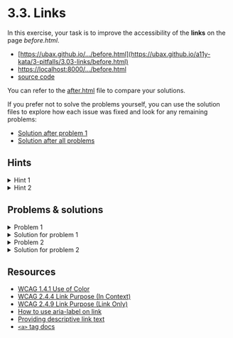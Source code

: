 # 3.3. Links

In this exercise, your task is to improve the accessibility of the **links** on the page _before.html_.

- [https://ubax.github.io/.../before.html](https://ubax.github.io/a11y-kata/3-pitfalls/3.03-links/before.html)
- [https://localhost:8000/.../before.html](http://localhost:8000/3-pitfalls/3.03-links/before.html)
- [source code](./before.html)

You can refer to the [after.html](after.html) file to compare your solutions.

If you prefer not to solve the problems yourself, you can use the solution files to explore how each issue was fixed and look for any remaining problems:

- [Solution after problem 1](https://ubax.github.io/a11y-kata/3-pitfalls/3.03-links/after-problem-1.html)
- [Solution after all problems](https://ubax.github.io/a11y-kata/3-pitfalls/3.03-links/after.html)

## Hints

<details>
<summary>Hint 1</summary>

Disable colors in your browser and try to identify the links.

Refer to [2.5 Disability simulation - Color blindness](../../2-tools/2.5-disability-simulation.md#exercise-1-simulating-color-blindness) for instructions on how to disable colors in the browser.

</details>

<details>
<summary>Hint 2</summary>

Use a screen reader to navigate through the links. Can you tell what each link does?

- Mac: <kbd>Ctrl + Option + Cmd + L</kbd>
- Windows: <kbd>K</kbd>
- Android: <kbd>Swipe up + down</kbd> to select links, then <kbd>Swipe down</kbd>
- iOS: <kbd>Twist</kbd> to select links, then <kbd>Swipe down</kbd>

</details>

## Problems & solutions

<details>
<summary>Problem 1</summary>

Links are only highlighted by color, making it hard for users with color blindness to distinguish them from the surrounding text. [WCAG Failure 73](https://www.w3.org/WAI/WCAG21/Techniques/failures/F73)

</details>
<details>
<summary>Solution for problem 1</summary>

Remove `style="text-decoration: none; cursor: default"` from the links. Use a non-color visual cue, like underlining, to indicate links.

</details>

<details>
<summary>Problem 2</summary>

For users relying on screen readers or speech recognition, non-descriptive link text such as "Read more" doesn’t convey the purpose of the link, making navigation difficult. [WCAG 2.4.4](https://www.w3.org/WAI/WCAG21/Understanding/link-purpose-in-context), [WCAG 2.4.9](https://www.w3.org/WAI/WCAG21/Understanding/link-purpose-link-only).

</details>
<details>
<summary>Solution for problem 2</summary>

There are a few ways to fix this:

- Change the link text to be more descriptive, e.g., "Read more about the rise of the internet" instead of just "Read more."
- Add an `aria-label` to provide extra context, like `<a href="..." aria-label="Read more about the rise of the internet">Read more</a>`.
- Wrap the post title in a link and add `aria-hidden="true"` to the "Read more" link, e.g., `<a ...><h2 class="post-title">The Evolution of the Keyboard</h2></a>`.

You can find examples in the [after.html](./after.html) file.

</details>

## Resources

- [WCAG 1.4.1 Use of Color](https://www.w3.org/WAI/WCAG21/Understanding/use-of-color)
- [WCAG 2.4.4 Link Purpose (In Context)](https://www.w3.org/WAI/WCAG21/Understanding/link-purpose-in-context)
- [WCAG 2.4.9 Link Purpose (Link Only)](https://www.w3.org/WAI/WCAG21/Understanding/link-purpose-link-only)
- [How to use aria-label on link](https://www.w3.org/WAI/WCAG21/Techniques/aria/ARIA8)
- [Providing descriptive link text](https://www.w3.org/WAI/WCAG21/Techniques/general/G91)
- [`<a>` tag docs](https://developer.mozilla.org/en-US/docs/Web/HTML/Element/a)
